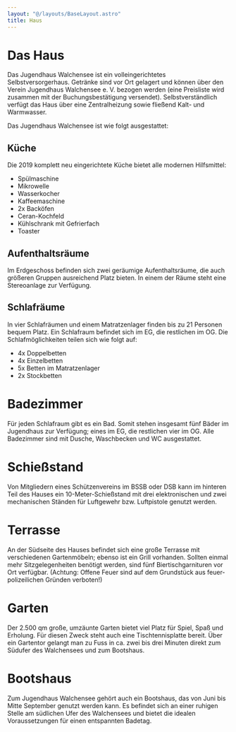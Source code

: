 ```yaml
---
layout: "@/layouts/BaseLayout.astro"
title: Haus
---
```


# Das Haus

Das Jugendhaus Walchensee ist ein volleingerichtetes Selbstversorgerhaus. Getränke sind vor Ort gelagert und können über den Verein Jugendhaus Walchensee e. V. bezogen werden (eine Preisliste wird zusammen mit der Buchungsbestätigung versendet). Selbstverständlich verfügt das Haus über eine Zentral­heizung sowie fließend Kalt- und Warmwasser.

Das Jugendhaus Walchensee ist wie folgt ausgestattet:

## Küche

Die 2019 komplett neu eingerichtete Küche bietet alle modernen Hilfs­mittel:

- Spülmaschine
- Mikrowelle
- Wasserkocher
- Kaffeemaschine
- 2x Backöfen
- Ceran-Kochfeld
- Kühlschrank mit Gefrierfach
- Toaster

## Aufenthaltsräume

Im Erdgeschoss befinden sich zwei geräumige Aufenthaltsräume, die auch größeren Gruppen ausreichend Platz bieten. In einem der Räume steht eine Stereoanlage zur Verfügung.

## Schlafräume

In vier Schlaf­räumen und einem Matratzen­lager finden bis zu 21 Personen bequem Platz. Ein Schlafraum befindet sich im EG, die restlichen im OG. Die Schlafmöglichkeiten teilen sich wie folgt auf:

- 4x Doppelbetten
- 4x Einzelbetten
- 5x Betten im Matratzenlager
- 2x Stockbetten

# Badezimmer

Für jeden Schlafraum gibt es ein Bad. Somit stehen insgesamt fünf Bäder im Jugendhaus zur Verfügung; eines im EG, die restlichen vier im OG. Alle Bade­zimmer sind mit Dusche, Wasch­becken und WC aus­gestattet.

# Schießstand

Von Mitgliedern eines Schützen­vereins im BSSB oder DSB kann im hinteren Teil des Hauses ein 10-Meter-Schieß­stand mit drei elektronischen und zwei mechanischen Ständen für Luft­gewehr bzw. Luft­pistole genutzt werden.

# Terrasse

An der Südseite des Hauses befindet sich eine große Terrasse mit verschiedenen Garten­möbeln; ebenso ist ein Grill vor­handen. Sollten einmal mehr Sitz­gelegen­heiten be­nötigt werden, sind fünf Bier­tisch­garnituren vor Ort verfügbar. (Achtung: Offene Feuer sind auf dem Grund­stück aus feuer­polizei­lichen Gründen verboten!)

# Garten

Der 2.500 qm große, umzäunte Garten bietet viel Platz für Spiel, Spaß und Erho­lung. Für diesen Zweck steht auch eine Tischtennisplatte bereit. Über ein Gartentor gelangt man zu Fuss in ca. zwei bis drei Minuten direkt zum Südufer des Walchensees und zum Bootshaus.

# Bootshaus

Zum Jugendhaus Walchensee gehört auch ein Bootshaus, das von Juni bis Mitte September genutzt werden kann. Es befindet sich an einer ruhigen Stelle am südlichen Ufer des Walchensees und bietet die idealen Voraussetzungen für einen entspannten Badetag.
